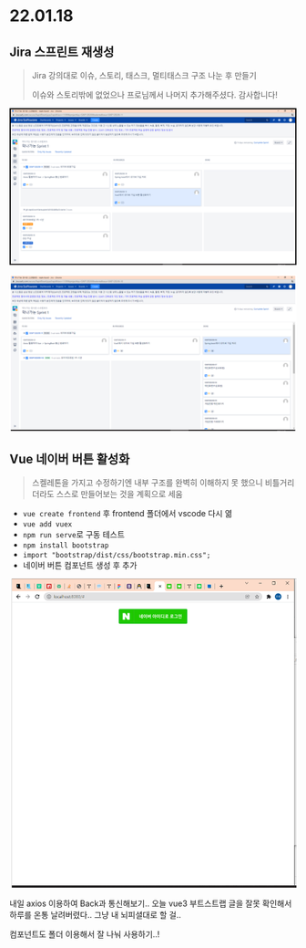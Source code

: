 # 22.01.18

## Jira 스프린트 재생성

> Jira 강의대로 이슈, 스토리, 태스크, 멀티태스크 구조 나눈 후 만들기
>
> 이슈와 스토리밖에 없었으나 프로님께서 나머지 추가해주셨다. 감사합니다!



![image-20220118232449357](README_0118.assets/image-20220118232449357.png)



![image-20220118232526881](README_0118.assets/image-20220118232526881.png)



## Vue 네이버 버튼 활성화

> 스켈레톤을 가지고 수정하기엔 내부 구조를 완벽히 이해하지 못 했으니 비틀거리더라도 스스로 만들어보는 것을 계획으로 세움

- `vue create frontend` 후 frontend 폴더에서 vscode 다시 엶
- `vue add vuex`
- `npm run serve`로 구동 테스트
- `npm install bootstrap`
- `import "bootstrap/dist/css/bootstrap.min.css";`
- 네이버 버튼 컴포넌트 생성 후 추가



![image-20220118232701613](README_0118.assets/image-20220118232701613.png)



내일 axios 이용하여 Back과 통신해보기.. 오늘 vue3 부트스트랩 글을 잘못 확인해서 하루를 온통 날려버렸다.. 그냥 내 뇌피셜대로 할 걸..

컴포넌트도 폴더 이용해서 잘 나눠 사용하기..!